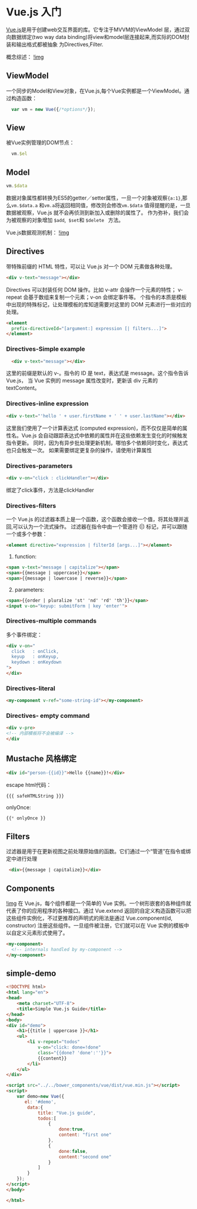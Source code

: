 # Vue.js 入门
[Vue.js](http://cn.vuejs.org/guide/)是用于创建web交互界面的库。它专注于MVVM的ViewModel
层，通过双向数据绑定(two way data binding)将view和model层连接起来,而实际的DOM封装和输出格式都被抽象
为Directives,Filter.

概念综述：
[!img](http://cn.vuejs.org/images/mvvm.png)

## ViewModel
一个同步的Model和View对象，在Vue.js,每个Vue实例都是一个ViewModel。通过构造函数：
```js
  var vm = new Vue({/*options*/});
```

## View
被Vue实例管理的DOM节点：

```js
  vm.$el
```
## Model
```js
vm.$data
```
数据对象属性都转换为ES5的getter／setter属性，一旦一个对象被观察```{a:1}```,那么```vm.$data.a```
和```vm.a```将返回相同值，修改则会修改```vm.$data```
值得提醒的是，一旦数据被观察，Vue.js 就不会再侦测到新加入或删除的属性了。
作为弥补，我们会为被观察的对象增加 ```$add```,``` $set```和 ```$delete ``` 方法。

Vue.js数据观测机制：
[!img](http://cn.vuejs.org/images/data.png)

## Directives
带特殊前缀的 HTML 特性，可以让 Vue.js 对一个 DOM 元素做各种处理。
```HTML
<div v-text="message"></div>
```
Directives 可以封装任何 DOM 操作。比如 v-attr 会操作一个元素的特性；
v-repeat 会基于数组来复制一个元素；v-on 会绑定事件等。
个指令的本质是模板中出现的特殊标记，让处理模板的库知道需要对这里的 DOM 元素进行一些对应的处理。

```html
<element
  prefix-directiveId="[argument:] expression [| filters...]">
</element>
```
### Directives-Simple example

```html
  <div v-text="message"></div>
```
这里的前缀是默认的 v-。指令的 ID 是 text，表达式是 message。这个指令告诉 Vue.js， 当 Vue 实例的 message 属性改变时，更新该 div 元素的 textContent。

### Directives-inline expression
```html
<div v-text="'hello ' + user.firstName + ' ' + user.lastName"></div>
```
这里我们使用了一个计算表达式 (computed expression)，而不仅仅是简单的属性名。Vue.js 会自动跟踪表达式中依赖的属性并在这些依赖发生变化的时候触发指令更新。
同时，因为有异步批处理更新机制，哪怕多个依赖同时变化，表达式也只会触发一次。
如果需要绑定更复杂的操作，请使用计算属性

### Directives-parameters
```html
<div v-on="click : clickHandler"></div>
```
绑定了click事件，方法是clickHandler

### Directives-filters
一个 Vue.js 的过滤器本质上是一个函数，这个函数会接收一个值，将其处理并返回,可以认为一个流式操作。
过滤器在指令中由一个管道符 (|) 标记，并可以跟随一个或多个参数：

```html
<element directive="expression | filterId [args...]"></element>
```

1. function:
```html
<span v-text="message | capitalize"></span>
<span>{{message | uppercase}}</span>
<span>{{message | lowercase | reverse}}</span>
```
2. parameters:
```html
<span>{{order | pluralize 'st' 'nd' 'rd' 'th'}}</span>
<input v-on="keyup: submitForm | key 'enter'">
```
### Directives-multiple commands
多个事件绑定：
```html
<div v-on="
  click   : onClick,
  keyup   : onKeyup,
  keydown : onKeydown
">
</div>
```

### Directives-literal
```html
<my-component v-ref="some-string-id"></my-component>
```
### Directives- empty command

```html
<div v-pre>
<!-- 内部模板将不会被编译 -->
</div
```


## Mustache 风格绑定
```html
<div id="person-{{id}}">Hello {{name}}!</div>
```
escape html代码：

```html
{{{ safeHTMLString }}}
```

onlyOnce:
```js
{{* onlyOnce }}
```

## Filters
过滤器是用于在更新视图之前处理原始值的函数。它们通过一个“管道”在指令或绑定中进行处理

```html
 <div>{{message | capitalize}}</div>
```

## Components
[!img](http://cn.vuejs.org/images/components.png)
在 Vue.js，每个组件都是一个简单的 Vue 实例。一个树形嵌套的各种组件就代表了你的应用程序的各种接口。通过 Vue.extend 返回的自定义构造函数可以把这些组件实例化，不过更推荐的声明式的用法是通过 Vue.component(id, constructor) 注册这些组件。一旦组件被注册，它们就可以在 Vue 实例的模板中以自定义元素形式使用了。

```html
<my-component>
  <!-- internals handled by my-component -->
</my-component>
```

## simple-demo

```html
<!DOCTYPE html>
<html lang="en">
<head>
    <meta charset="UTF-8">
    <title>Simple Vue.js Guide</title>
</head>
<body>
<div id="demo">
    <h1>{{title | uppercase }}</h1>
    <ul>
        <li v-repeat="todos"
            v-on="click: done=!done"
            class="{{done? 'done':''}}">
            {{content}}
        </li>
    </ul>
</div>

<script src="../../bower_components/vue/dist/vue.min.js"></script>
<script>
    var demo=new Vue({
       el: '#demo',
        data:{
            title: "Vue.js guide",
            todos:[
                {
                    done:true,
                    content: "first one"
                },
                {
                    done:false,
                    content:"second one"
                }
            ]
        }
    });
</script>
</body>

</html>
```
